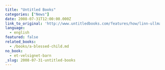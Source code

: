 ```yaml
---
title: "Untitled Books"
categories: ["News"]
date: 2008-07-31T12:00:00.000Z
link_to_original: 'http://www.untitledbooks.com/features/how/linn-ullmann/'
language:
  - english
featured: false
related_books:
  - /books/a-blessed-child.md
no_book:
  - et-velsignet-barn
_slug: 2008-07-31-untitled-books
---
```


